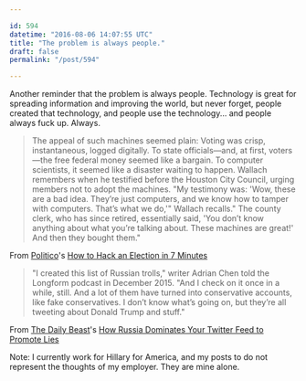 ```yaml
---

id: 594
datetime: "2016-08-06 14:07:55 UTC"
title: "The problem is always people."
draft: false
permalink: "/post/594"

---
```


Another reminder that the problem is always people. Technology is great for spreading information and improving the world, but never forget, people created that technology, and people use the technology... and people always fuck up. Always.

 > The appeal of such machines seemed plain: Voting was crisp, instantaneous, logged digitally. To state officials—and, at first, voters—the free federal money seemed like a bargain. To computer scientists, it seemed like a disaster waiting to happen. Wallach remembers when he testified before the Houston City Council, urging members not to adopt the machines. "My testimony was: 'Wow, these are a bad idea. They’re just computers, and we know how to tamper with computers. That’s what we do,'" Wallach recalls." The county clerk, who has since retired, essentially said, 'You don’t know anything about what you’re talking about. These machines are great!' And then they bought them."

From [Politico](https://en.wikipedia.org/wiki/Politico)'s [How to Hack an Election in 7 Minutes](http://www.politico.com/magazine/story/2016/08/2016-elections-russia-hack-how-to-hack-an-election-in-seven-minutes-214144)

> "I created this list of Russian trolls," writer Adrian Chen told the Longform podcast in December 2015. "And I check on it once in a while, still. And a lot of them have turned into conservative accounts, like fake conservatives. I don’t know what’s going on, but they’re all tweeting about Donald Trump and stuff."

From [The Daily Beast](https://en.wikipedia.org/wiki/The_Daily_Beast)'s [How Russia Dominates Your Twitter Feed to Promote Lies](http://www.thedailybeast.com/articles/2016/08/06/how-russia-dominates-your-twitter-feed-to-promote-lies-and-trump-too.html)

Note: I currently work for Hillary for America, and my posts to do not represent the thoughts of my employer. They are mine alone.

